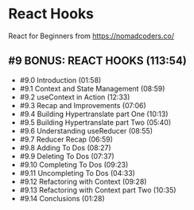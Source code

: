 # React Hooks

React for Beginners from https://nomadcoders.co/

## #9 BONUS: REACT HOOKS (113:54)

- #9.0 Introduction (01:58)
- #9.1 Context and State Management (08:59)
- #9.2 useContext in Action (12:33)
- #9.3 Recap and Improvements (07:06)
- #9.4 Building Hypertranslate part One (10:13)
- #9.5 Building Hypertranslate part Two (05:40)
- #9.6 Understanding useReducer (08:55)
- #9.7 Reducer Recap (06:59)
- #9.8 Adding To Dos (08:27)
- #9.9 Deleting To Dos (07:37)
- #9.10 Completing To Dos (09:23)
- #9.11 Uncompleting To Dos (04:33)
- #9.12 Refactoring with Context (09:28)
- #9.13 Refactoring with Context part Two (10:35)
- #9.14 Conclusions (01:28)
